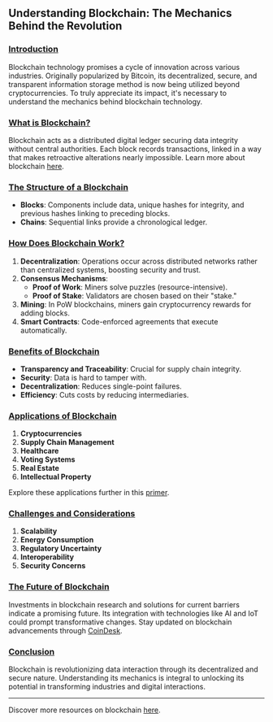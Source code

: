 ## Understanding Blockchain: The Mechanics Behind the Revolution

### [Introduction](#introduction)

Blockchain technology promises a cycle of innovation across various industries. Originally popularized by Bitcoin, its decentralized, secure, and transparent information storage method is now being utilized beyond cryptocurrencies. To truly appreciate its impact, it's necessary to understand the mechanics behind blockchain technology.

### [What is Blockchain?](#what-is-blockchain)

Blockchain acts as a distributed digital ledger securing data integrity without central authorities. Each block records transactions, linked in a way that makes retroactive alterations nearly impossible. Learn more about blockchain [here](https://www.ibm.com/blockchain/what-is-blockchain).

### [The Structure of a Blockchain](#the-structure-of-a-blockchain)

- **Blocks**: Components include data, unique hashes for integrity, and previous hashes linking to preceding blocks.
- **Chains**: Sequential links provide a chronological ledger.

### [How Does Blockchain Work?](#how-does-blockchain-work)

1. **Decentralization**: Operations occur across distributed networks rather than centralized systems, boosting security and trust.
2. **Consensus Mechanisms**:
   - **Proof of Work**: Miners solve puzzles (resource-intensive).
   - **Proof of Stake**: Validators are chosen based on their "stake."
3. **Mining**: In PoW blockchains, miners gain cryptocurrency rewards for adding blocks.
4. **Smart Contracts**: Code-enforced agreements that execute automatically.

### [Benefits of Blockchain](#benefits-of-blockchain)

- **Transparency and Traceability**: Crucial for supply chain integrity.
- **Security**: Data is hard to tamper with.
- **Decentralization**: Reduces single-point failures.
- **Efficiency**: Cuts costs by reducing intermediaries.

### [Applications of Blockchain](#applications-of-blockchain)

1. **Cryptocurrencies**
2. **Supply Chain Management**
3. **Healthcare**
4. **Voting Systems**
5. **Real Estate**
6. **Intellectual Property**

Explore these applications further in this [primer](https://blockgeeks.com/guides/what-is-blockchain-technology/).

### [Challenges and Considerations](#challenges-and-considerations)

1. **Scalability**
2. **Energy Consumption**
3. **Regulatory Uncertainty**
4. **Interoperability**
5. **Security Concerns**

### [The Future of Blockchain](#the-future-of-blockchain)

Investments in blockchain research and solutions for current barriers indicate a promising future. Its integration with technologies like AI and IoT could prompt transformative changes. Stay updated on blockchain advancements through [CoinDesk](https://www.coindesk.com/).

### [Conclusion](#conclusion)

Blockchain is revolutionizing data interaction through its decentralized and secure nature. Understanding its mechanics is integral to unlocking its potential in transforming industries and digital interactions.

---

Discover more resources on blockchain [here](https://ethereum.org/en/what-is-ethereum/).